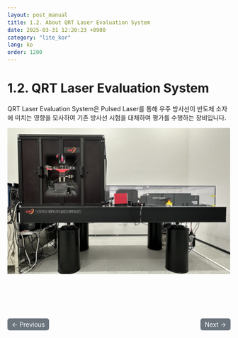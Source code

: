 ```yaml
---
layout: post_manual
title: 1.2. About QRT Laser Evaluation System
date: 2025-03-31 12:20:23 +0900
category: "lite_kor"
lang: ko
order: 1200
---
```


# 1.2. QRT Laser Evaluation System

QRT Laser Evaluation System은 Pulsed Laser를 통해 우주 방사선이 반도체 소자에 미치는 영향을 모사하여 기존 방사선 시험을 대체하여 평가를 수행하는 장비입니다.

<img align= "center" src="/assets/Articles/QRT-laser.png">


<br/>
<div style="display: flex; justify-content: space-between; align-items: center; margin-top: 100px;">
  <!-- 이전 페이지 버튼 -->
  <a href="/manuals/manuals_lite_kor/Chapter 1/Chapter 1-1/" class="btn btn-primary" style="display: inline-block; padding: 5px 10px; background-color: #6c757d; color: white; text-decoration: none; border-radius: 5px;">
    ← Previous
  </a>

  <!-- 다음 페이지 버튼 -->
  <a href="/manuals/manuals_lite_kor/Chapter 1/Chapter 1-3/" class="btn btn-primary" style="display: inline-block; padding: 5px 10px; background-color: #6c757d; color: white; text-decoration: none; border-radius: 5px;">
    Next →
  </a>
</div>
